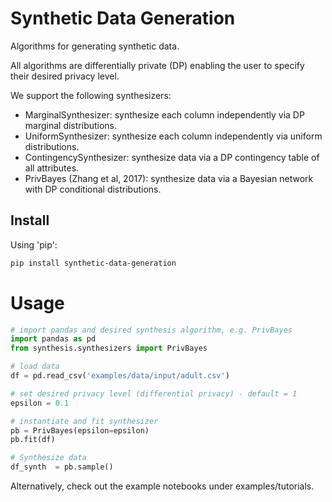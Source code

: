 # Synthetic Data Generation
Algorithms for generating synthetic data. 

All algorithms are differentially private (DP) enabling the user to specify their desired privacy level.

We support the following synthesizers:
- MarginalSynthesizer: synthesize each column independently via DP marginal distributions.
- UniformSynthesizer: synthesize each column independently via uniform distributions. 
- ContingencySynthesizer: synthesize data via a DP contingency table of all attributes.
- PrivBayes (Zhang et al, 2017): synthesize data via a Bayesian network with DP conditional distributions.

## Install

Using 'pip':

```bash
pip install synthetic-data-generation
```

# Usage

```python
# import pandas and desired synthesis algorithm, e.g. PrivBayes
import pandas as pd
from synthesis.synthesizers import PrivBayes

# load data
df = pd.read_csv('examples/data/input/adult.csv')

# set desired privacy level (differential privacy) - default = 1
epsilon = 0.1

# instantiate and fit synthesizer
pb = PrivBayes(epsilon=epsilon)
pb.fit(df)

# Synthesize data
df_synth  = pb.sample()
```

Alternatively, check out the example notebooks under examples/tutorials.

